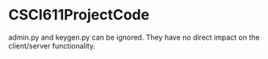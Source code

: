 # CSCI611ProjectCode
admin.py and keygen.py can be ignored. They have no direct impact on the client/server functionality.
